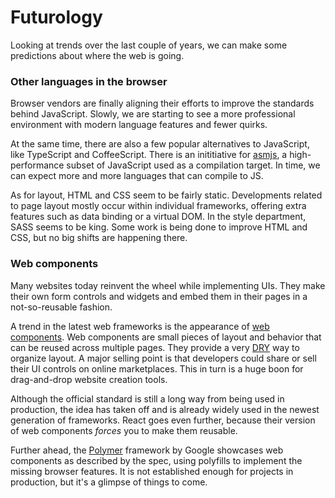 # Futurology

Looking at trends over the last couple of years, we can make some predictions about where the web is going.

### Other languages in the browser
Browser vendors are finally aligning their efforts to improve the standards behind JavaScript. Slowly, we are starting to see a more professional environment with modern language features and fewer quirks.

At the same time, there are also a few popular alternatives to JavaScript, like TypeScript and CoffeeScript. There is an inititiative for [asmjs](http://caniuse.com/#feat=asmjs), a high-performance subset of JavaScript used as a compilation target. In time, we can expect more and more languages that can compile to JS.

As for layout, HTML and CSS seem to be fairly static. Developments related to page layout mostly occur within individual frameworks, offering extra features such as data binding or a virtual DOM. In the style department, SASS seems to be king. Some work is being done to improve HTML and CSS, but no big shifts are happening there. 
 
### Web components
Many websites today reinvent the wheel while implementing UIs. They make their own form controls and widgets and embed them in their pages in a not-so-reusable fashion.

A trend in the latest web frameworks is the appearance of [web components](http://webcomponents.org/). Web components are small pieces of layout and behavior that can be reused across multiple pages. They provide a very [DRY](https://en.wikipedia.org/wiki/Don%27t_repeat_yourself) way to organize layout. A major selling point is that developers could share or sell their UI controls on online marketplaces. This in turn is a huge boon for drag-and-drop website creation tools.

Although the official standard is still a long way from being used in production, the idea has taken off and is already widely used in the newest generation of frameworks. React goes even further, because their version of web components *forces* you to make them reusable.

Further ahead, the [Polymer](https://www.polymer-project.org/1.0/) framework by Google showcases web components as described by the spec, using polyfills to implement the missing browser features. It is not established enough for projects in production, but it's a glimpse of things to come. 
